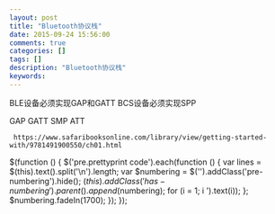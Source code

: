 ```yaml
---
layout: post
title: "Bluetooth协议栈"
date: 2015-09-24 15:56:00 
comments: true
categories: []
tags: []
description: "Bluetooth协议栈"
keywords: 
---
```



 
  
   
    
     
      
       
        
         
          
           
            
             
              
               
                
               
              
             
            
           
          
         
        
       
      
     
    
   
  
  BLE设备必须实现GAP和GATT
  BCS设备必须实现SPP
  
   
  
  GAP  GATT 
SMP  ATT
  
   
    
     https://www.safaribooksonline.com/library/view/getting-started-with/9781491900550/ch01.html
    
   
  
 
 
  $(function () {
                $('pre.prettyprint code').each(function () {
                    var lines = $(this).text().split('\n').length;
                    var $numbering = $('').addClass('pre-numbering').hide();
                    $(this).addClass('has-numbering').parent().append($numbering);
                    for (i = 1; i ').text(i));
                    };
                    $numbering.fadeIn(1700);
                });
            });
 



